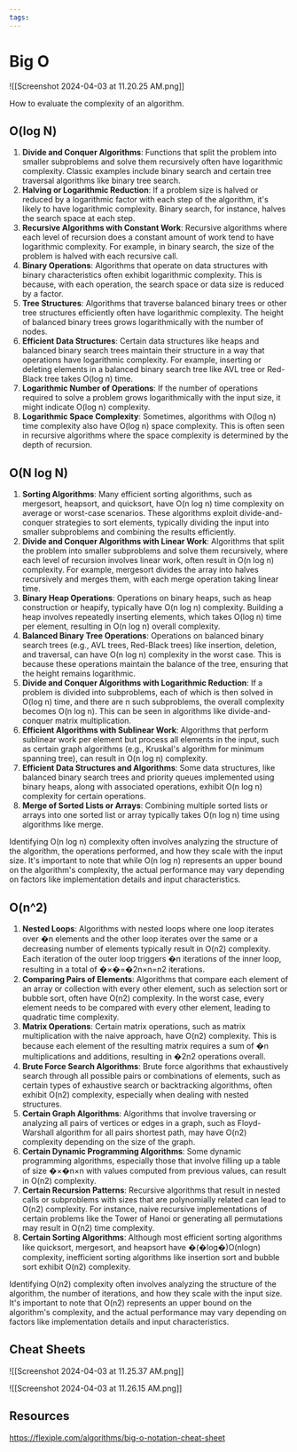 ```yaml
---
tags:
---
```


# Big O

![[Screenshot 2024-04-03 at 11.20.25 AM.png]]

How to evaluate the complexity of an algorithm.

## O(log N)

1. **Divide and Conquer Algorithms**: Functions that split the problem into smaller subproblems and solve them recursively often have logarithmic complexity. Classic examples include binary search and certain tree traversal algorithms like binary tree search.
2. **Halving or Logarithmic Reduction**: If a problem size is halved or reduced by a logarithmic factor with each step of the algorithm, it's likely to have logarithmic complexity. Binary search, for instance, halves the search space at each step.
3. **Recursive Algorithms with Constant Work**: Recursive algorithms where each level of recursion does a constant amount of work tend to have logarithmic complexity. For example, in binary search, the size of the problem is halved with each recursive call.
4. **Binary Operations**: Algorithms that operate on data structures with binary characteristics often exhibit logarithmic complexity. This is because, with each operation, the search space or data size is reduced by a factor.
5. **Tree Structures**: Algorithms that traverse balanced binary trees or other tree structures efficiently often have logarithmic complexity. The height of balanced binary trees grows logarithmically with the number of nodes.
6. **Efficient Data Structures**: Certain data structures like heaps and balanced binary search trees maintain their structure in a way that operations have logarithmic complexity. For example, inserting or deleting elements in a balanced binary search tree like AVL tree or Red-Black tree takes O(log n) time.
7. **Logarithmic Number of Operations**: If the number of operations required to solve a problem grows logarithmically with the input size, it might indicate O(log n) complexity.
8. **Logarithmic Space Complexity**: Sometimes, algorithms with O(log n) time complexity also have O(log n) space complexity. This is often seen in recursive algorithms where the space complexity is determined by the depth of recursion.

## O(N log N)

1. **Sorting Algorithms**: Many efficient sorting algorithms, such as mergesort, heapsort, and quicksort, have O(n log n) time complexity on average or worst-case scenarios. These algorithms exploit divide-and-conquer strategies to sort elements, typically dividing the input into smaller subproblems and combining the results efficiently.
2. **Divide and Conquer Algorithms with Linear Work**: Algorithms that split the problem into smaller subproblems and solve them recursively, where each level of recursion involves linear work, often result in O(n log n) complexity. For example, mergesort divides the array into halves recursively and merges them, with each merge operation taking linear time.
3. **Binary Heap Operations**: Operations on binary heaps, such as heap construction or heapify, typically have O(n log n) complexity. Building a heap involves repeatedly inserting elements, which takes O(log n) time per element, resulting in O(n log n) overall complexity.
4. **Balanced Binary Tree Operations**: Operations on balanced binary search trees (e.g., AVL trees, Red-Black trees) like insertion, deletion, and traversal, can have O(n log n) complexity in the worst case. This is because these operations maintain the balance of the tree, ensuring that the height remains logarithmic.
5. **Divide and Conquer Algorithms with Logarithmic Reduction**: If a problem is divided into subproblems, each of which is then solved in O(log n) time, and there are n such subproblems, the overall complexity becomes O(n log n). This can be seen in algorithms like divide-and-conquer matrix multiplication.
6. **Efficient Algorithms with Sublinear Work**: Algorithms that perform sublinear work per element but process all elements in the input, such as certain graph algorithms (e.g., Kruskal's algorithm for minimum spanning tree), can result in O(n log n) complexity.
7. **Efficient Data Structures and Algorithms**: Some data structures, like balanced binary search trees and priority queues implemented using binary heaps, along with associated operations, exhibit O(n log n) complexity for certain operations.
8. **Merge of Sorted Lists or Arrays**: Combining multiple sorted lists or arrays into one sorted list or array typically takes O(n log n) time using algorithms like merge.

Identifying O(n log n) complexity often involves analyzing the structure of the algorithm, the operations performed, and how they scale with the input size. It's important to note that while O(n log n) represents an upper bound on the algorithm's complexity, the actual performance may vary depending on factors like implementation details and input characteristics.

## O(n^2)

1. **Nested Loops**: Algorithms with nested loops where one loop iterates over �n elements and the other loop iterates over the same or a decreasing number of elements typically result in O(n2) complexity. Each iteration of the outer loop triggers �n iterations of the inner loop, resulting in a total of �×�=�2n×n=n2 iterations.
2. **Comparing Pairs of Elements**: Algorithms that compare each element of an array or collection with every other element, such as selection sort or bubble sort, often have O(n2) complexity. In the worst case, every element needs to be compared with every other element, leading to quadratic time complexity.
3. **Matrix Operations**: Certain matrix operations, such as matrix multiplication with the naive approach, have O(n2) complexity. This is because each element of the resulting matrix requires a sum of �n multiplications and additions, resulting in �2n2 operations overall.
4. **Brute Force Search Algorithms**: Brute force algorithms that exhaustively search through all possible pairs or combinations of elements, such as certain types of exhaustive search or backtracking algorithms, often exhibit O(n2) complexity, especially when dealing with nested structures.
5. **Certain Graph Algorithms**: Algorithms that involve traversing or analyzing all pairs of vertices or edges in a graph, such as Floyd-Warshall algorithm for all pairs shortest path, may have O(n2) complexity depending on the size of the graph.
6. **Certain Dynamic Programming Algorithms**: Some dynamic programming algorithms, especially those that involve filling up a table of size �×�n×n with values computed from previous values, can result in O(n2) complexity.
7. **Certain Recursion Patterns**: Recursive algorithms that result in nested calls or subproblems with sizes that are polynomially related can lead to O(n2) complexity. For instance, naive recursive implementations of certain problems like the Tower of Hanoi or generating all permutations may result in O(n2) time complexity.
8. **Certain Sorting Algorithms**: Although most efficient sorting algorithms like quicksort, mergesort, and heapsort have �(�log⁡�)O(nlogn) complexity, inefficient sorting algorithms like insertion sort and bubble sort exhibit O(n2) complexity.

Identifying O(n2) complexity often involves analyzing the structure of the algorithm, the number of iterations, and how they scale with the input size. It's important to note that O(n2) represents an upper bound on the algorithm's complexity, and the actual performance may vary depending on factors like implementation details and input characteristics.

## Cheat Sheets

![[Screenshot 2024-04-03 at 11.25.37 AM.png]]

![[Screenshot 2024-04-03 at 11.26.15 AM.png]]

## Resources

https://flexiple.com/algorithms/big-o-notation-cheat-sheet
